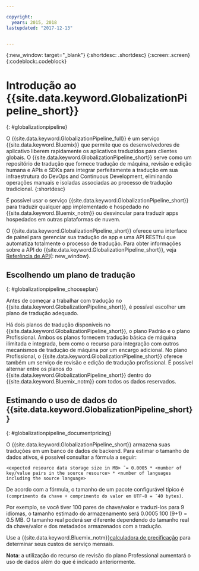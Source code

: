 ```yaml
---

copyright:
  years: 2015, 2018
lastupdated: "2017-12-13"


---
```


{:new_window: target="_blank"}
{:shortdesc: .shortdesc}
{:screen:.screen}
{:codeblock:.codeblock}


# Introdução ao {{site.data.keyword.GlobalizationPipeline_short}}
{: #globalizationpipeline}

O {{site.data.keyword.GlobalizationPipeline_full}} é um serviço {{site.data.keyword.Bluemix}} que permite que os desenvolvedores de aplicativo liberem rapidamente os aplicativos traduzidos para clientes globais. O {{site.data.keyword.GlobalizationPipeline_short}} serve como um repositório de tradução que fornece tradução de máquina, revisão e edição humana e APIs e SDKs para integrar perfeitamente a tradução em sua infraestrutura do DevOps and Continuous Development, eliminando operações manuais e isoladas associadas ao processo de tradução tradicional.
{:shortdesc}

É possível usar o serviço {{site.data.keyword.GlobalizationPipeline_short}} para traduzir qualquer app implementado e hospedado no {{site.data.keyword.Bluemix_notm}} ou desvincular para traduzir apps hospedados em outras plataformas de nuvem.

O {{site.data.keyword.GlobalizationPipeline_short}} oferece uma interface de painel para gerenciar sua tradução de app e uma API RESTful que automatiza totalmente o processo de tradução. Para obter informações sobre a API do {{site.data.keyword.GlobalizationPipeline_short}}, veja [Referência de API](https://gp-rest.ng.bluemix.net/translate/swagger/index.html){: new_window}.

## Escolhendo um plano de tradução
{: #globalizationpipeline_chooseplan}

Antes de começar a trabalhar com tradução no {{site.data.keyword.GlobalizationPipeline_short}}, é possível escolher um plano de tradução adequado.

Há dois planos de tradução disponíveis no {{site.data.keyword.GlobalizationPipeline_short}}, o plano Padrão e o plano Profissional. Ambos os planos fornecem tradução básica de máquina ilimitada e integrada, bem como o recurso para integração com outros mecanismos de tradução de máquina por um encargo adicional. No plano Profissional, o {{site.data.keyword.GlobalizationPipeline_short}} oferece também um serviço de revisão e edição de tradução profissional. É possível alternar entre os planos do {{site.data.keyword.GlobalizationPipeline_short}} dentro do {{site.data.keyword.Bluemix_notm}} com todos os dados reservados.


## Estimando o uso de dados do {{site.data.keyword.GlobalizationPipeline_short}}
{: #globalizationpipeline_documentpricing}

O {{site.data.keyword.GlobalizationPipeline_short}} armazena suas traduções em um banco de dados de backend. Para estimar o tamanho de dados ativos, é possível consultar a fórmula a seguir:

`<expected resource data storage size in MB> ˜= 0.0005 * <number of key/value pairs in the source resource> * <number of languages including the source language>`

De acordo com a fórmula, o tamanho de um pacote configurável típico é `(comprimento da chave + comprimento do valor em UTF-8 = ˜40 bytes)`.

Por exemplo, se você tiver 100 pares de chave/valor e traduzi-los para 9 idiomas, o tamanho estimado do armazenamento será 0.0005 100 (9+1) = 0.5 MB. O tamanho real poderá ser diferente dependendo do tamanho real da chave/valor e dos metadados armazenados com a tradução.

Use a {{site.data.keyword.Bluemix_notm}}[calculadora de precificação](https://console.ng.bluemix.net/?direct=classic/#/pricing/cloudOEPaneId=pricing&paneId=pricingSheet&orgGuid=127a45f4-4461-4d5b-a26b-6dc2fdd1a3a2&spaceGuid=208fb1ff-413b-4fd9-9615-e8226062d0f3) para determinar seus custos de serviço mensais.

**Nota**: a utilização do recurso de revisão do plano Professional aumentará o uso de dados além do que é indicado anteriormente.
